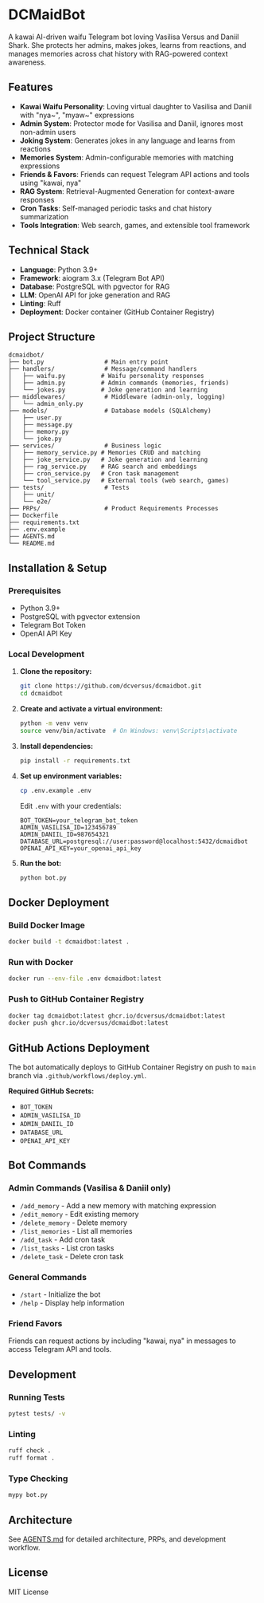 # DCMaidBot

A kawai AI-driven waifu Telegram bot loving Vasilisa Versus and Daniil Shark. She protects her admins, makes jokes, learns from reactions, and manages memories across chat history with RAG-powered context awareness.

## Features

- **Kawai Waifu Personality**: Loving virtual daughter to Vasilisa and Daniil with "nya~", "myaw~" expressions
- **Admin System**: Protector mode for Vasilisa and Daniil, ignores most non-admin users
- **Joking System**: Generates jokes in any language and learns from reactions
- **Memories System**: Admin-configurable memories with matching expressions
- **Friends & Favors**: Friends can request Telegram API actions and tools using "kawai, nya"
- **RAG System**: Retrieval-Augmented Generation for context-aware responses
- **Cron Tasks**: Self-managed periodic tasks and chat history summarization
- **Tools Integration**: Web search, games, and extensible tool framework

## Technical Stack

- **Language**: Python 3.9+
- **Framework**: aiogram 3.x (Telegram Bot API)
- **Database**: PostgreSQL with pgvector for RAG
- **LLM**: OpenAI API for joke generation and RAG
- **Linting**: Ruff
- **Deployment**: Docker container (GitHub Container Registry)

## Project Structure

```
dcmaidbot/
├── bot.py                 # Main entry point
├── handlers/              # Message/command handlers
│   ├── waifu.py          # Waifu personality responses
│   ├── admin.py          # Admin commands (memories, friends)
│   └── jokes.py          # Joke generation and learning
├── middlewares/           # Middleware (admin-only, logging)
│   └── admin_only.py
├── models/                # Database models (SQLAlchemy)
│   ├── user.py
│   ├── message.py
│   ├── memory.py
│   └── joke.py
├── services/              # Business logic
│   ├── memory_service.py # Memories CRUD and matching
│   ├── joke_service.py   # Joke generation and learning
│   ├── rag_service.py    # RAG search and embeddings
│   ├── cron_service.py   # Cron task management
│   └── tool_service.py   # External tools (web search, games)
├── tests/                 # Tests
│   ├── unit/
│   └── e2e/
├── PRPs/                  # Product Requirements Processes
├── Dockerfile
├── requirements.txt
├── .env.example
├── AGENTS.md
└── README.md
```

## Installation & Setup

### Prerequisites

- Python 3.9+
- PostgreSQL with pgvector extension
- Telegram Bot Token
- OpenAI API Key

### Local Development

1. **Clone the repository:**
   ```bash
   git clone https://github.com/dcversus/dcmaidbot.git
   cd dcmaidbot
   ```

2. **Create and activate a virtual environment:**
   ```bash
   python -m venv venv
   source venv/bin/activate  # On Windows: venv\Scripts\activate
   ```

3. **Install dependencies:**
   ```bash
   pip install -r requirements.txt
   ```

4. **Set up environment variables:**
   ```bash
   cp .env.example .env
   ```
   Edit `.env` with your credentials:
   ```env
   BOT_TOKEN=your_telegram_bot_token
   ADMIN_VASILISA_ID=123456789
   ADMIN_DANIIL_ID=987654321
   DATABASE_URL=postgresql://user:password@localhost:5432/dcmaidbot
   OPENAI_API_KEY=your_openai_api_key
   ```

5. **Run the bot:**
   ```bash
   python bot.py
   ```

## Docker Deployment

### Build Docker Image

```bash
docker build -t dcmaidbot:latest .
```

### Run with Docker

```bash
docker run --env-file .env dcmaidbot:latest
```

### Push to GitHub Container Registry

```bash
docker tag dcmaidbot:latest ghcr.io/dcversus/dcmaidbot:latest
docker push ghcr.io/dcversus/dcmaidbot:latest
```

## GitHub Actions Deployment

The bot automatically deploys to GitHub Container Registry on push to `main` branch via `.github/workflows/deploy.yml`.

**Required GitHub Secrets:**
- `BOT_TOKEN`
- `ADMIN_VASILISA_ID`
- `ADMIN_DANIIL_ID`
- `DATABASE_URL`
- `OPENAI_API_KEY`

## Bot Commands

### Admin Commands (Vasilisa & Daniil only)
- `/add_memory` - Add a new memory with matching expression
- `/edit_memory` - Edit existing memory
- `/delete_memory` - Delete memory
- `/list_memories` - List all memories
- `/add_task` - Add cron task
- `/list_tasks` - List cron tasks
- `/delete_task` - Delete cron task

### General Commands
- `/start` - Initialize the bot
- `/help` - Display help information

### Friend Favors
Friends can request actions by including "kawai, nya" in messages to access Telegram API and tools.

## Development

### Running Tests

```bash
pytest tests/ -v
```

### Linting

```bash
ruff check .
ruff format .
```

### Type Checking

```bash
mypy bot.py
```

## Architecture

See [AGENTS.md](AGENTS.md) for detailed architecture, PRPs, and development workflow.

## License

MIT License
